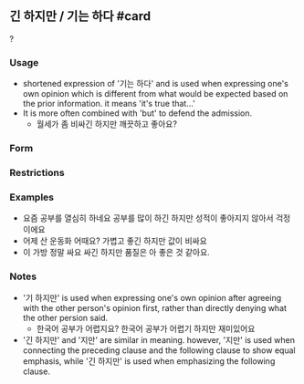 ## 긴 하지만 / 기는 하다 #card
?
### Usage
- shortened expression of '기는 하다' and is used when expressing one's own opinion which is different from what would be expected based on the prior information. it means 'it's true that...'
- It is more often combined with 'but' to defend the admission.
	- 월세가 좀 비싸긴 하지만 깨끗하고 좋아요?
### Form
### Restrictions
### Examples
- 요즘 공부를 열심히 하네요
	공부를 많이 하긴 하지만 성적이 좋아지지 않아서 걱정이에요
- 어제 산 운동화 어때요?
	가볍고 좋긴 하지만 값이 비싸요
- 이 가방 정말 싸요
	싸긴 하지만 품질은 아 좋은 것 같아요.
### Notes
- '기 하지만' is used when expressing one's own opinion after agreeing with the other person's opinion first, rather than directly denying what the other persion said.
	- 한국어 공부가 어렵지요?
		한국어 공부가 어렵기 하지만 재미있어요
- '긴 하지만' and '지만' are similar in meaning. however, '지만' is used when connecting the preceding clause and the following clause to show equal emphasis, while '긴 하지만' is used when emphasizing the following clause.
<!--SR:!2024-08-09,4,270-->